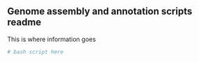## Genome assembly and annotation scripts readme

This is where information goes

```bash
# bash script here
```